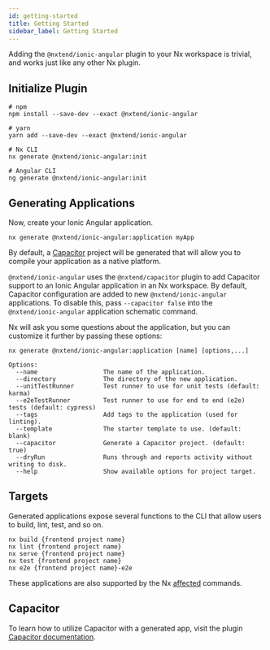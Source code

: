 ```yaml
---
id: getting-started
title: Getting Started
sidebar_label: Getting Started
---
```


Adding the `@nxtend/ionic-angular` plugin to your Nx workspace is trivial, and works just like any other Nx plugin.

## Initialize Plugin

```
# npm
npm install --save-dev --exact @nxtend/ionic-angular

# yarn
yarn add --save-dev --exact @nxtend/ionic-angular

# Nx CLI
nx generate @nxtend/ionic-angular:init

# Angular CLI
ng generate @nxtend/ionic-angular:init
```

## Generating Applications

Now, create your Ionic Angular application.

```
nx generate @nxtend/ionic-angular:application myApp
```

By default, a [Capacitor](../../docs/capacitor/overview.md) project will be generated that will allow you to compile your application as a native platform.

`@nxtend/ionic-angular` uses the `@nxtend/capacitor` plugin to add Capacitor support to an Ionic Angular application in an Nx workspace. By default, Capacitor configuration are added to new `@nxtend/ionic-angular` applications. To disable this, pass `--capacitor false` into the `@nxtend/ionic-angular` application schematic command.

Nx will ask you some questions about the application, but you can customize it further by passing these options:

```
nx generate @nxtend/ionic-angular:application [name] [options,...]

Options:
  --name                  The name of the application.
  --directory             The directory of the new application.
  --unitTestRunner        Test runner to use for unit tests (default: karma)
  --e2eTestRunner         Test runner to use for end to end (e2e) tests (default: cypress)
  --tags                  Add tags to the application (used for linting).
  --template              The starter template to use. (default: blank)
  --capacitor             Generate a Capacitor project. (default: true)
  --dryRun                Runs through and reports activity without writing to disk.
  --help                  Show available options for project target.
```

## Targets

Generated applications expose several functions to the CLI that allow users to build, lint, test, and so on.

```
nx build {frontend project name}
nx lint {frontend project name}
nx serve {frontend project name}
nx test {frontend project name}
nx e2e {frontend project name}-e2e
```

These applications are also supported by the Nx [affected](https://nx.dev/latest/angular/cli/affected#affected) commands.

## Capacitor

To learn how to utilize Capacitor with a generated app, visit the plugin [Capacitor documentation](./capacitor).
